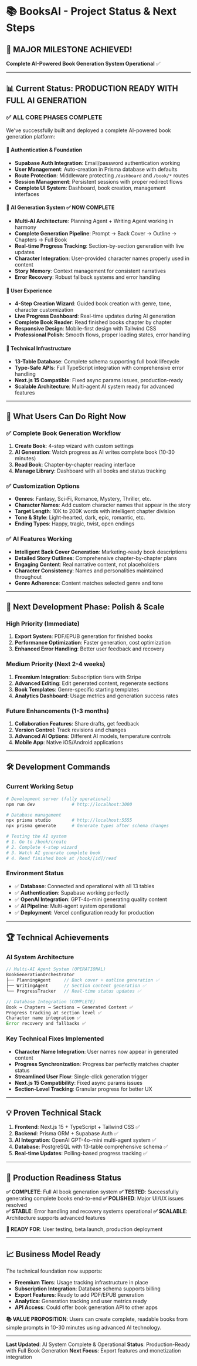 # 📚 BooksAI - Project Status & Next Steps

## 🎉 **MAJOR MILESTONE ACHIEVED!**
**Complete AI-Powered Book Generation System Operational** ✅

---

## 📊 **Current Status: PRODUCTION READY WITH FULL AI GENERATION**

### ✅ **ALL CORE PHASES COMPLETE**
We've successfully built and deployed a complete AI-powered book generation platform:

#### **🔐 Authentication & Foundation** 
- **Supabase Auth Integration**: Email/password authentication working
- **User Management**: Auto-creation in Prisma database with defaults
- **Route Protection**: Middleware protecting `/dashboard` and `/book/*` routes  
- **Session Management**: Persistent sessions with proper redirect flows
- **Complete UI System**: Dashboard, book creation, management interfaces

#### **🤖 AI Generation System** ✅ **NOW COMPLETE**
- **Multi-AI Architecture**: Planning Agent + Writing Agent working in harmony
- **Complete Generation Pipeline**: Prompt → Back Cover → Outline → Chapters → Full Book
- **Real-time Progress Tracking**: Section-by-section generation with live updates
- **Character Integration**: User-provided character names properly used in content
- **Story Memory**: Context management for consistent narratives
- **Error Recovery**: Robust fallback systems and error handling

#### **🎨 User Experience**
- **4-Step Creation Wizard**: Guided book creation with genre, tone, character customization
- **Live Progress Dashboard**: Real-time updates during AI generation
- **Complete Book Reader**: Read finished books chapter by chapter
- **Responsive Design**: Mobile-first design with Tailwind CSS
- **Professional Polish**: Smooth flows, proper loading states, error handling

#### **🔧 Technical Infrastructure**
- **13-Table Database**: Complete schema supporting full book lifecycle
- **Type-Safe APIs**: Full TypeScript integration with comprehensive error handling
- **Next.js 15 Compatible**: Fixed async params issues, production-ready
- **Scalable Architecture**: Multi-agent AI system ready for advanced features

---

## 🚀 **What Users Can Do Right Now**

### **✅ Complete Book Generation Workflow**
1. **Create Book**: 4-step wizard with custom settings
2. **AI Generation**: Watch progress as AI writes complete book (10-30 minutes)
3. **Read Book**: Chapter-by-chapter reading interface
4. **Manage Library**: Dashboard with all books and status tracking

### **✅ Customization Options**
- **Genres**: Fantasy, Sci-Fi, Romance, Mystery, Thriller, etc.
- **Character Names**: Add custom character names that appear in the story
- **Target Length**: 10K to 200K words with intelligent chapter division
- **Tone & Style**: Light-hearted, dark, epic, romantic, etc.
- **Ending Types**: Happy, tragic, twist, open endings

### **✅ AI Features Working**
- **Intelligent Back Cover Generation**: Marketing-ready book descriptions
- **Detailed Story Outlines**: Comprehensive chapter-by-chapter plans
- **Engaging Content**: Real narrative content, not placeholders
- **Character Consistency**: Names and personalities maintained throughout
- **Genre Adherence**: Content matches selected genre and tone

---

## 🎯 **Next Development Phase: Polish & Scale**

### **High Priority (Immediate)**
1. **Export System**: PDF/EPUB generation for finished books
2. **Performance Optimization**: Faster generation, cost optimization
3. **Enhanced Error Handling**: Better user feedback and recovery

### **Medium Priority (Next 2-4 weeks)**
1. **Freemium Integration**: Subscription tiers with Stripe
2. **Advanced Editing**: Edit generated content, regenerate sections
3. **Book Templates**: Genre-specific starting templates
4. **Analytics Dashboard**: Usage metrics and generation success rates

### **Future Enhancements (1-3 months)**
1. **Collaboration Features**: Share drafts, get feedback
2. **Version Control**: Track revisions and changes
3. **Advanced AI Options**: Different AI models, temperature controls
4. **Mobile App**: Native iOS/Android applications

---

## 🛠️ **Development Commands**

### **Current Working Setup**
```bash
# Development server (fully operational)
npm run dev              # http://localhost:3000

# Database management
npx prisma studio        # http://localhost:5555
npx prisma generate      # Generate types after schema changes

# Testing the AI system
# 1. Go to /book/create
# 2. Complete 4-step wizard
# 3. Watch AI generate complete book
# 4. Read finished book at /book/[id]/read
```

### **Environment Status**
- ✅ **Database**: Connected and operational with all 13 tables
- ✅ **Authentication**: Supabase working perfectly  
- ✅ **OpenAI Integration**: GPT-4o-mini generating quality content
- ✅ **AI Pipeline**: Multi-agent system operational
- ✅ **Deployment**: Vercel configuration ready for production

---

## 🏆 **Technical Achievements**

### **AI System Architecture**
```typescript
// Multi-AI Agent System (OPERATIONAL)
BookGenerationOrchestrator
├── PlanningAgent     // Back cover + outline generation ✅
├── WritingAgent      // Section content generation ✅
└── ProgressTracker   // Real-time status updates ✅

// Database Integration (COMPLETE)
Book → Chapters → Sections → Generated Content ✅
Progress tracking at section level ✅
Character name integration ✅
Error recovery and fallbacks ✅
```

### **Key Technical Fixes Implemented**
- **Character Name Integration**: User names now appear in generated content
- **Progress Synchronization**: Progress bar perfectly matches chapter status
- **Streamlined User Flow**: Single-click generation trigger
- **Next.js 15 Compatibility**: Fixed async params issues
- **Section-Level Tracking**: Granular progress for better UX

---

## 💡 **Proven Technical Stack**

1. **Frontend**: Next.js 15 + TypeScript + Tailwind CSS ✅
2. **Backend**: Prisma ORM + Supabase Auth ✅ 
3. **AI Integration**: OpenAI GPT-4o-mini multi-agent system ✅
4. **Database**: PostgreSQL with 13-table comprehensive schema ✅
5. **Real-time Updates**: Polling-based progress tracking ✅

---

## 🎯 **Production Readiness Status**

**✅ COMPLETE**: Full AI book generation system
**✅ TESTED**: Successfully generating complete books end-to-end
**✅ POLISHED**: Major UI/UX issues resolved  
**✅ STABLE**: Error handling and recovery systems operational
**✅ SCALABLE**: Architecture supports advanced features

**🚀 READY FOR**: User testing, beta launch, production deployment

---

## 📈 **Business Model Ready**

The technical foundation now supports:
- **Freemium Tiers**: Usage tracking infrastructure in place
- **Subscription Integration**: Database schema supports billing
- **Export Features**: Ready to add PDF/EPUB generation
- **Analytics**: Generation tracking and user metrics ready
- **API Access**: Could offer book generation API to other apps

**📚 VALUE PROPOSITION**: Users can create complete, readable books from simple prompts in 10-30 minutes using advanced AI technology.

---

**Last Updated**: AI System Complete & Operational
**Status**: Production-Ready with Full Book Generation
**Next Focus**: Export features and monetization integration 